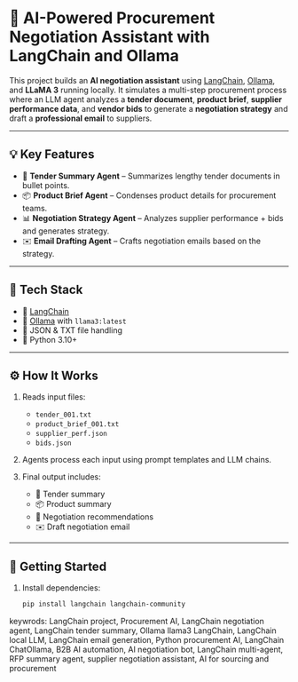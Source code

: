 # 🤖 AI-Powered Procurement Negotiation Assistant with LangChain and Ollama

This project builds an **AI negotiation assistant** using [LangChain](https://www.langchain.com/), [Ollama](https://ollama.com/), and **LLaMA 3** running locally. It simulates a multi-step procurement process where an LLM agent analyzes a **tender document**, **product brief**, **supplier performance data**, and **vendor bids** to generate a **negotiation strategy** and draft a **professional email** to suppliers.

---

## 💡 Key Features

- 🧾 **Tender Summary Agent** – Summarizes lengthy tender documents in bullet points.
- 📦 **Product Brief Agent** – Condenses product details for procurement teams.
- 📊 **Negotiation Strategy Agent** – Analyzes supplier performance + bids and generates strategy.
- ✉️ **Email Drafting Agent** – Crafts negotiation emails based on the strategy.

---

## 🧠 Tech Stack

- 🦜 [LangChain](https://www.langchain.com/)
- 🦙 [Ollama](https://ollama.com/) with `llama3:latest`
- 📁 JSON & TXT file handling
- 🐍 Python 3.10+

---

## ⚙️ How It Works

1. Reads input files:
   - `tender_001.txt`
   - `product_brief_001.txt`
   - `supplier_perf.json`
   - `bids.json`

2. Agents process each input using prompt templates and LLM chains.

3. Final output includes:
   - 📄 Tender summary
   - 📦 Product summary
   - 🧠 Negotiation recommendations
   - ✉️ Draft negotiation email

---

## 🚀 Getting Started

1. Install dependencies:
   ```bash
   pip install langchain langchain-community
keywrods: LangChain project, Procurement AI, LangChain negotiation agent, LangChain tender summary, Ollama llama3 LangChain, LangChain local LLM, LangChain email generation, Python procurement AI, LangChain ChatOllama, B2B AI automation, AI negotiation bot, LangChain multi-agent, RFP summary agent, supplier negotiation assistant, AI for sourcing and procurement

